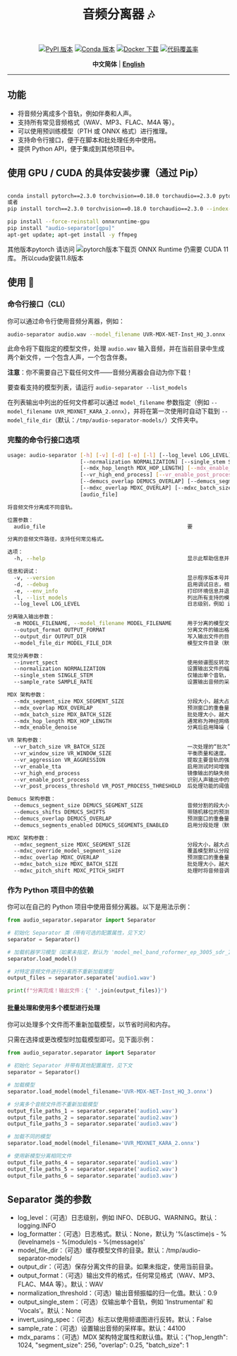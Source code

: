 
<div align="center">

<h1>音频分离器 🎶</h1>
<br>

[![PyPI 版本](https://badge.fury.io/py/audio-separator.svg)](https://badge.fury.io/py/audio-separator)
[![Conda 版本](https://img.shields.io/conda/vn/conda-forge/audio-separator.svg)](https://anaconda.org/conda-forge/audio-separator)
[![Docker 下载](https://img.shields.io/docker/pulls/beveradb/audio-separator.svg)](https://hub.docker.com/r/beveradb/audio-separator/tags)
[![代码覆盖率](https://codecov.io/gh/karaokenerds/python-audio-separator/graph/badge.svg?token=N7YK4ET5JP)](https://codecov.io/gh/karaokenerds/python-audio-separator)

**中文简体** | [**English**](./README_EN.md) 

</div>

---


## 功能

- 将音频分离成多个音轨，例如伴奏和人声。
- 支持所有常见音频格式（WAV、MP3、FLAC、M4A 等）。
- 可以使用预训练模型（PTH 或 ONNX 格式）进行推理。
- 支持命令行接口，便于在脚本和批处理任务中使用。
- 提供 Python API，便于集成到其他项目中。

## 使用 GPU / CUDA 的具体安装步骤（通过 Pip）


```bash

conda install pytorch==2.3.0 torchvision==0.18.0 torchaudio==2.3.0 pytorch-cuda=11.8 -c pytorch -c nvidia
或者
pip install torch==2.3.0 torchvision==0.18.0 torchaudio==2.3.0 --index-url https://download.pytorch.org/whl/cu118

pip install --force-reinstall onnxruntime-gpu
pip install "audio-separator[gpu]"
apt-get update; apt-get install -y ffmpeg
```
其他版本pytorch 请访问 ![pytorch版本下载页](https://pytorch.org/get-started/previous-versions/)
ONNX Runtime 仍需要 CUDA 11 库。
所以cuda安装11.8版本

## 使用 🚀

### 命令行接口（CLI）

你可以通过命令行使用音频分离器，例如：

```sh
audio-separator audio.wav --model_filename UVR-MDX-NET-Inst_HQ_3.onnx --output_dir ./output
```

此命令将下载指定的模型文件，处理 `audio.wav` 输入音频，并在当前目录中生成两个新文件，一个包含人声，一个包含伴奏。

**注意**：你不需要自己下载任何文件——音频分离器会自动为你下载！

要查看支持的模型列表，请运行 `audio-separator --list_models`

在列表输出中列出的任何文件都可以通过 `model_filename` 参数指定（例如 `--model_filename UVR_MDXNET_KARA_2.onnx`），并将在第一次使用时自动下载到 `--model_file_dir`（默认：`/tmp/audio-separator-models/`）文件夹中。

### 完整的命令行接口选项

```sh
usage: audio-separator [-h] [-v] [-d] [-e] [-l] [--log_level LOG_LEVEL] [-m MODEL_FILENAME] [--output_format OUTPUT_FORMAT] [--output_dir OUTPUT_DIR] [--model_file_dir MODEL_FILE_DIR] [--invert_spect]
                       [--normalization NORMALIZATION] [--single_stem SINGLE_STEM] [--sample_rate SAMPLE_RATE] [--mdx_segment_size MDX_SEGMENT_SIZE] [--mdx_overlap MDX_OVERLAP] [--mdx_batch_size MDX_BATCH_SIZE]
                       [--mdx_hop_length MDX_HOP_LENGTH] [--mdx_enable_denoise] [--vr_batch_size VR_BATCH_SIZE] [--vr_window_size VR_WINDOW_SIZE] [--vr_aggression VR_AGGRESSION] [--vr_enable_tta]
                       [--vr_high_end_process] [--vr_enable_post_process] [--vr_post_process_threshold VR_POST_PROCESS_THRESHOLD] [--demucs_segment_size DEMUCS_SEGMENT_SIZE] [--demucs_shifts DEMUCS_SHIFTS]
                       [--demucs_overlap DEMUCS_OVERLAP] [--demucs_segments_enabled DEMUCS_SEGMENTS_ENABLED] [--mdxc_segment_size MDXC_SEGMENT_SIZE] [--mdxc_override_model_segment_size]
                       [--mdxc_overlap MDXC_OVERLAP] [--mdxc_batch_size MDXC_BATCH_SIZE] [--mdxc_pitch_shift MDXC_PITCH_SHIFT]
                       [audio_file]

将音频文件分离成不同音轨。

位置参数：
  audio_file                                             要

分离的音频文件路径，支持任何常见格式。

选项：
  -h, --help                                             显示此帮助信息并退出。

信息和调试：
  -v, --version                                          显示程序版本号并退出。
  -d, --debug                                            启用调试日志，相当于 --log_level=debug。
  -e, --env_info                                         打印环境信息并退出。
  -l, --list_models                                      列出所有支持的模型并退出。
  --log_level LOG_LEVEL                                  日志级别，例如 info, debug, warning（默认：info）。

分离输入输出参数：
  -m MODEL_FILENAME, --model_filename MODEL_FILENAME     用于分离的模型文件名（默认：UVR-MDX-NET-Inst_HQ_3.onnx）。例如：-m 2_HP-UVR.pth
  --output_format OUTPUT_FORMAT                          分离文件的输出格式，支持任何常见格式（默认：FLAC）。例如：--output_format=MP3
  --output_dir OUTPUT_DIR                                写入输出文件的目录（默认：当前目录）。例如：--output_dir=/app/separated
  --model_file_dir MODEL_FILE_DIR                        模型文件目录（默认：/tmp/audio-separator-models/）。例如：--model_file_dir=/app/models

常见分离参数：
  --invert_spect                                         使用频谱图反转次要音轨（默认：False）。例如：--invert_spect
  --normalization NORMALIZATION                          设置输出文件的幅度归一化值（默认：0.9）。例如：--normalization=0.7
  --single_stem SINGLE_STEM                              仅输出单个音轨，例如伴奏、人声、鼓、贝斯、吉他、钢琴、其他。例如：--single_stem=Instrumental
  --sample_rate SAMPLE_RATE                              设置输出音频的采样率（默认：44100）。例如：--sample_rate=44100

MDX 架构参数：
  --mdx_segment_size MDX_SEGMENT_SIZE                    分段大小，越大占用资源越多，但效果可能更好（默认：256）。例如：--mdx_segment_size=256
  --mdx_overlap MDX_OVERLAP                              预测窗口的重叠量，0.001-0.999。越高效果越好但速度越慢（默认：0.25）。例如：--mdx_overlap=0.25
  --mdx_batch_size MDX_BATCH_SIZE                        批处理大小，越大占用更多内存但处理速度可能稍快（默认：1）。例如：--mdx_batch_size=4
  --mdx_hop_length MDX_HOP_LENGTH                        通常称为神经网络中的步长；仅在了解其作用的情况下更改（默认：1024）。例如：--mdx_hop_length=1024
  --mdx_enable_denoise                                   分离后启用降噪（默认：False）。例如：--mdx_enable_denoise

VR 架构参数：
  --vr_batch_size VR_BATCH_SIZE                          一次处理的“批次”数量。越高占用更多内存但处理速度稍快（默认：4）。例如：--vr_batch_size=16
  --vr_window_size VR_WINDOW_SIZE                        平衡质量和速度。1024 = 快但质量较低，320 = 慢但质量较高（默认：512）。例如：--vr_window_size=320
  --vr_aggression VR_AGGRESSION                          提取主要音轨的强度，-100 - 100。通常为 5（默认：5）。例如：--vr_aggression=2
  --vr_enable_tta                                        启用测试时间增强；速度慢但提高质量（默认：False）。例如：--vr_enable_tta
  --vr_high_end_process                                  镜像输出的缺失频率范围（默认：False）。例如：--vr_high_end_process
  --vr_enable_post_process                               识别人声输出中的剩余伪影；可能改善某些歌曲的分离效果（默认：False）。例如：--vr_enable_post_process
  --vr_post_process_threshold VR_POST_PROCESS_THRESHOLD  后处理功能的阈值：0.1-0.3（默认：0.2）。例如：--vr_post_process_threshold=0.1

Demucs 架构参数：
  --demucs_segment_size DEMUCS_SEGMENT_SIZE              音频分割的段大小，1-100。越高速度越慢但质量更好（默认：默认）。例如：--demucs_segment_size=256
  --demucs_shifts DEMUCS_SHIFTS                          带随机移位的预测次数，越高速度越慢但质量更好（默认：2）。例如：--demucs_shifts=4
  --demucs_overlap DEMUCS_OVERLAP                        预测窗口的重叠量，0.001-0.999。越高速度越慢但质量更好（默认：0.25）。例如：--demucs_overlap=0.25
  --demucs_segments_enabled DEMUCS_SEGMENTS_ENABLED      启用分段处理（默认：True）。例如：--demucs_segments_enabled=False

MDXC 架构参数：
  --mdxc_segment_size MDXC_SEGMENT_SIZE                  分段大小，越大占用资源越多但效果可能更好（默认：256）。例如：--mdxc_segment_size=256
  --mdxc_override_model_segment_size                     覆盖模型默认分段大小而不是使用模型默认值。例如：--mdxc_override_model_segment_size
  --mdxc_overlap MDXC_OVERLAP                            预测窗口的重叠量，2-50。越高效果越好但速度越慢（默认：8）。例如：--mdxc_overlap=8
  --mdxc_batch_size MDXC_BATCH_SIZE                      批处理大小，越大占用更多内存但处理速度可能稍快（默认：1）。例如：--mdxc_batch_size=4
  --mdxc_pitch_shift MDXC_PITCH_SHIFT                    处理时将音频音调调整一定数量的半音。可能改善低音/高音人声的输出（默认：0）。例如：--mdxc_pitch_shift=2
```

### 作为 Python 项目中的依赖

你可以在自己的 Python 项目中使用音频分离器。以下是用法示例：

```python
from audio_separator.separator import Separator

# 初始化 Separator 类（带有可选的配置属性，见下文）
separator = Separator()

# 加载机器学习模型（如果未指定，默认为 'model_mel_band_roformer_ep_3005_sdr_11.4360.ckpt'）
separator.load_model()

# 对特定音频文件进行分离而不重新加载模型
output_files = separator.separate('audio1.wav')

print(f"分离完成！输出文件：{' '.join(output_files)}")
```

#### 批量处理和使用多个模型进行处理

你可以处理多个文件而不重新加载模型，以节省时间和内存。

只需在选择或更改模型时加载模型即可。见下面示例：

```python
from audio_separator.separator import Separator

# 初始化 Separator 并带有其他配置属性，见下文
separator = Separator()

# 加载模型
separator.load_model(model_filename='UVR-MDX-NET-Inst_HQ_3.onnx')

# 分离多个音频文件而不重新加载模型
output_file_paths_1 = separator.separate('audio1.wav')
output_file_paths_2 = separator.separate('audio2.wav')
output_file_paths_3 = separator.separate('audio3.wav')

# 加载不同的模型
separator.load_model(model_filename='UVR_MDXNET_KARA_2.onnx')

# 使用新模型分离相同文件
output_file_paths_4 = separator.separate('audio1.wav')
output_file_paths_5 = separator.separate('audio2.wav')
output_file_paths_6 = separator.separate('audio3.wav')
```

## Separator 类的参数

- log_level：（可选）日志级别，例如 INFO、DEBUG、WARNING。默认：logging.INFO
- log_formatter：（可选）日志格式。默认：None，默认为 '%(asctime)s - %(levelname)s - %(module)s - %(message)s'
- model_file_dir：（可选）缓存模型文件的目录。默认：/tmp/audio-separator-models/
- output_dir：（可选）保存分离文件的目录。如果未指定，使用当前目录。
- output_format：（可选）输出文件的格式，任何常见格式（WAV、MP3、FLAC、M4A 等）。默认：WAV
- normalization_threshold：（可选）输出音频振幅的归一化值。默认：0.9
- output_single_stem：（可选）仅输出单个音轨，例如 'Instrumental' 和 'Vocals'。默认：None
- invert_using_spec：（可选）标志以使用频谱图进行反转。默认：False
- sample_rate：（可选）设置输出音频的采样率。默认：44100
- mdx_params：（可选）MDX 架构特定属性和默认值。默认：{"hop_length": 1024, "segment_size": 256, "overlap": 0.25, "batch_size": 1
